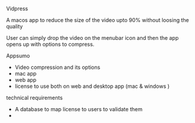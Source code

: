 Vidpress

A macos app to reduce the size of the video upto 90% without loosing the quality

User can simply drop the video on the menubar icon and then the app opens up with options to compress.

Appsumo 

- Video compression and its options
- mac app
- web app
- license to use both on web and desktop app (mac & windows )

technical requirements

- A database to map license to users to validate them
- 
